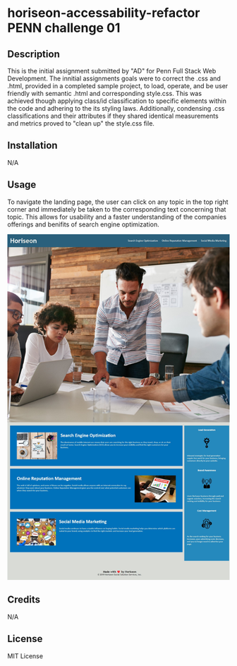 # horiseon-accessability-refactor PENN challenge 01

## Description

This is the initial assignment submitted by "AD" for Penn Full Stack Web Development. The innitial assignments goals were to correct the .css and .html, provided in a completed sample project, to load, operate, and be user friendly with semantic .html and corresponding style.css. This was achieved though applying class/id classification to specific elements within the code and adhering to the its styling laws. Additionally, condensing .css classifications and their attributes if they shared identical measurements and metrics proved to "clean up" the style.css file.

## Installation

N/A

## Usage

To navigate the landing page, the user can click on any topic in the top right corner and immediately be taken to the corresponding text concerning that topic. This allows for usability and a faster understanding of the companies offerings and benifits of search engine optimization.

 ![screenshot of finished webpage](./assets/images/Final%20first%20assignment%2001.jpg)

## Credits

N/A

## License

MIT License
